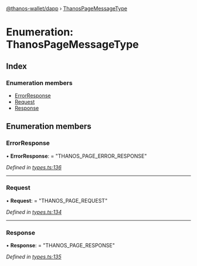 [@thanos-wallet/dapp](../README.md) › [ThanosPageMessageType](thanospagemessagetype.md)

# Enumeration: ThanosPageMessageType

## Index

### Enumeration members

* [ErrorResponse](thanospagemessagetype.md#errorresponse)
* [Request](thanospagemessagetype.md#request)
* [Response](thanospagemessagetype.md#response)

## Enumeration members

###  ErrorResponse

• **ErrorResponse**: = "THANOS_PAGE_ERROR_RESPONSE"

*Defined in [types.ts:136](https://github.com/madfish-solutions/thanoswallet-dapp/blob/442d5c3/src/types.ts#L136)*

___

###  Request

• **Request**: = "THANOS_PAGE_REQUEST"

*Defined in [types.ts:134](https://github.com/madfish-solutions/thanoswallet-dapp/blob/442d5c3/src/types.ts#L134)*

___

###  Response

• **Response**: = "THANOS_PAGE_RESPONSE"

*Defined in [types.ts:135](https://github.com/madfish-solutions/thanoswallet-dapp/blob/442d5c3/src/types.ts#L135)*
